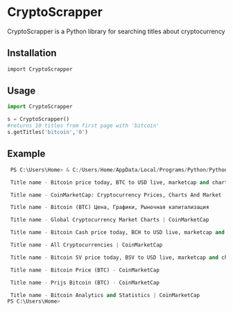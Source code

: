# CryptoScrapper

CryptoScrapper is a Python library for searching titles about cryptocurrency

## Installation



```bash
import CryptoScrapper
```

## Usage

```python
import CryptoScrapper

s = CryptoScrapper()
#returns 10 titles from first page with 'bitcoin'
s.getTitles('bitcoin','0')

```

## Example
```python
 PS C:\Users\Home> & C:/Users/Home/AppData/Local/Programs/Python/Python38-32/python.exe "c:/Users/Home/Desktop/AITU 4/Python/ass2/main.py"

 Title name - Bitcoin price today, BTC to USD live, marketcap and chart

 Title name - CoinMarketCap: Cryptocurrency Prices, Charts And Market ...

 Title name - Bitcoin (BTC) Цена, Графики, Рыночная капитализация

 Title name - Global Cryptocurrency Market Charts | CoinMarketCap

 Title name - Bitcoin Cash price today, BCH to USD live, marketcap and chart

 Title name - All Cryptocurrencies | CoinMarketCap

 Title name - Bitcoin SV price today, BSV to USD live, marketcap and chart

 Title name - Bitcoin Price (BTC) - CoinMarketCap

 Title name - Prijs Bitcoin (BTC) - CoinMarketCap

 Title name - Bitcoin Analytics and Statistics | CoinMarketCap
PS C:\Users\Home>

```
